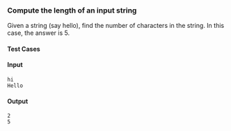 ### Compute the length of an input string

Given a string (say hello), find the number of characters in the string. In this case, the answer is 5.


#### Test Cases

#### Input
```
hi
Hello
```

#### Output
```
2
5
```
